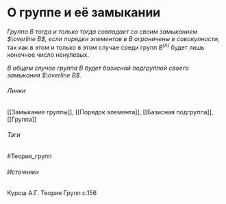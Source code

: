 # О группе и её замыкании
*Группа $B$ тогда и только тогда совпадает со своим замыканием $\overline B$, если порядки элементов в $B$ ограничены в совокупности*, так как в этом и только в этом случае среди групп $B^{(n)}$ будет лишь конечное число ненулевых.

*В общем случае группа $B$ будет базисной подгруппой своего замыкания $\overline B$.*
###### Линки
 [[Замыкание группы]], [[Порядок элемента]], [[Базисная подгруппа]], [[Группа]]
###### Тэги
 #Теория_групп 
###### Источники
 Курош А.Г. Теория Групп с.156